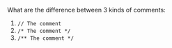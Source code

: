 What are the difference between 3 kinds of comments:

1. `// The comment`
2. `/* The comment */`
3. `/** The comment */`